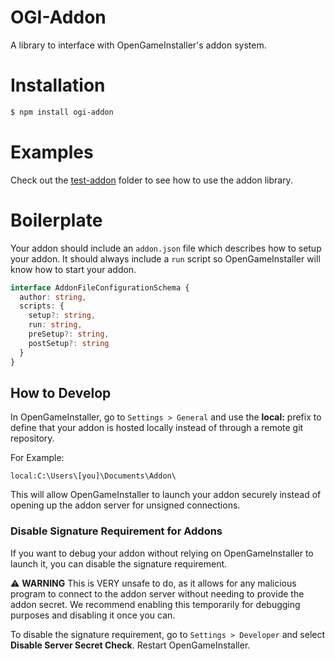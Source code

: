 # OGI-Addon
A library to interface with OpenGameInstaller's addon system.

# Installation
```bash
$ npm install ogi-addon
```

# Examples
Check out the [test-addon](https://github.com/Nat3z/OpenGameInstaller/tree/main/test-addon) folder to see how to use the addon library.

# Boilerplate
Your addon should include an `addon.json` file which describes how to setup your addon. It should always include a `run` script so OpenGameInstaller will know how to start your addon.
```typescript
interface AddonFileConfigurationSchema {
  author: string,
  scripts: {
    setup?: string,
    run: string,
    preSetup?: string,
    postSetup?: string 
  }
}
```

## How to Develop
In OpenGameInstaller, go to `Settings > General` and use the **local:** prefix to define that your addon is hosted locally instead of through a remote git repository.

For Example:
```
local:C:\Users\[you]\Documents\Addon\
```

This will allow OpenGameInstaller to launch your addon securely instead of opening up the addon server for unsigned connections.

### Disable Signature Requirement for Addons
If you want to debug your addon without relying on OpenGameInstaller to launch it, you can disable the signature requirement.

⚠️ **WARNING** This is VERY unsafe to do, as it allows for any malicious program to connect to the addon server without needing to provide the addon secret. We recommend enabling this temporarily for debugging purposes and disabling it once you can.

To disable the signature requirement, go to `Settings > Developer` and select **Disable Server Secret Check**. Restart OpenGameInstaller.